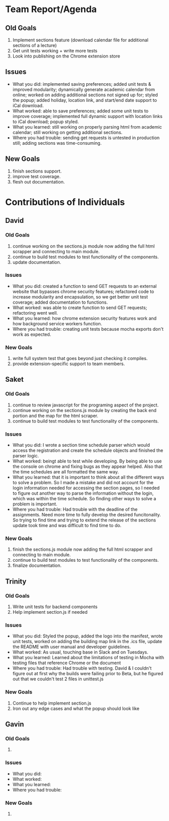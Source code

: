 # Team Report/Agenda
## Old Goals
1. Implement sections feature (download calendar file for additional sections of a lecture)
2. Get unit tests working + write more tests
3. Look into publishing on the Chrome extension store
## Issues
- What you did: implemented saving preferences; added unit tests & improved modularity; dynamically generate academic calendar from online; worked on adding additional sections not signed up for; styled the popup; added holiday, location link, and start/end date support to iCal download.
- What worked: able to save preferences; added some unit tests to improve coverage; implemented full dynamic support with location links to iCal download; popup styled.
- What you learned: still working on properly parsing html from academic calendar; still working on getting additional sections.
- Where you had trouble: sending get requests is untested in production still; adding sections was time-consuming.
## New Goals
1. finish sections support.
2. improve test coverage.
3. flesh out documentation.

# Contributions of Individuals

## David
### Old Goals
1. continue working on the sections.js module now adding the full html scrapper and connecting to main module.
2. continue to build test modules to test functionality of the components.
3. update documentation.
### Issues
- What you did: created a function to send GET requests to an external website that bypasses chrome security features; refactored code to increase modularity and encapsulation, so we get better unit test coverage; added documentation to functions.
- What worked: was able to create function to send GET requests; refactoring went well.
- What you learned: how chrome extension security features work and how background service workers function.
- Where you had trouble: creating unit tests because mocha exports don't work as expected.
### New Goals
1. write full system test that goes beyond just checking it compiles.
2. provide extension-specific support to team members.

## Saket
### Old Goals
1. continue to review javascript for the programing aspect of the project.
2. continue working on the sections.js module by creating the back end portion and the map for the html scraper.
3. continue to build test modules to test functionality of the components.

### Issues
- What you did: I wrote a section time schedule parser which would access the registration and create the schedule objects and finished the parser logic.
- What worked: beingt able to test while developing. By being able to use the console on chrome and fixing bugs as they appear helped. Also that the time schedules are all formatted the same way.
- What you learned: that it is important to think about all the different ways to solve a problem. So I made a mistake and did not account for the login information needed for accessing the section pages, so I needed to figure out another way to parse the information without the login, which was within the time schedule. So finding other ways to solve a problem is important.
- Where you had trouble: Had trouble with the deadline of the assignments. Need more time to fully develop the desired funcitonality. So trying to find time and trying to extend the release of the sections update took time and was difficult to find time to do. 
### New Goals
1. finish the sections.js module now adding the full html scrapper and connecting to main module.
2. continue to build test modules to test functionality of the components.
3. finalize documentation.

## Trinity
### Old Goals
1. Write unit tests for backend components
2. Help implement section.js if needed

### Issues
- What you did: Styled the popup, added the logo into the manifest, wrote unit tests, worked on adding the building map link in the .ics file, update the README with user manual and developer guidelines. 
- What worked: As usual, touching base in Slack and on Tuesdays.
- What you learned: Learned about the limitations of testing in Mocha with testing files that reference Chrome or the document
- Where you had trouble: Had trouble with testing. David & I couldn't figure out at first why the builds were failing prior to Beta, but he figured out that we couldn't test 2 files in unittest.js
### New Goals
1. Continue to help implement section.js
2. Iron out any edge cases and what the popup should look like

## Gavin
### Old Goals
1.
### Issues
- What you did:
- What worked:
- What you learned:
- Where you had trouble:
### New Goals
1. 

